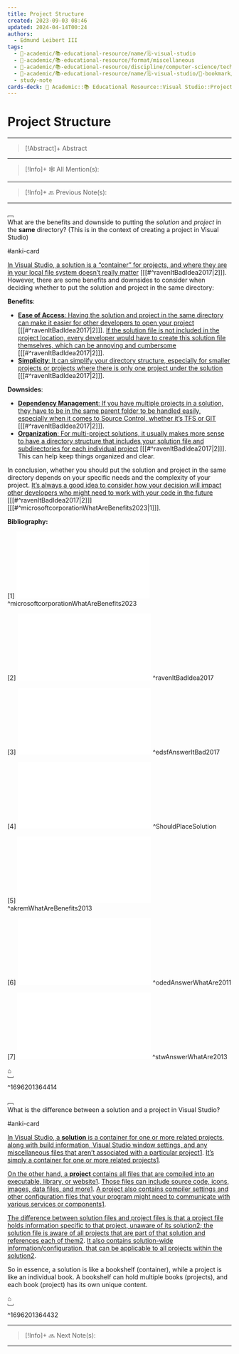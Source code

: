 ```yaml
---
title: Project Structure
created: 2023-09-03 08:46
updated: 2024-04-14T00:24
authors:
  - Edmund Leibert III
tags:
  - 🔴-academic/📚-educational-resource/name/🗒️-visual-studio
  - 🔴-academic/📚-educational-resource/format/miscellaneous
  - 🔴-academic/📚-educational-resource/discipline/computer-science/technology/visual-studio
  - 🔴-academic/📚-educational-resource/name/🗒️-visual-studio/🔖-bookmark/project-structure
  - study-note
cards-deck: 🔴 Academic::📚 Educational Resource️::Visual Studio::Project Structure
---
```


# Project Structure

---

> [!Abstract]+ Abstract
> 

---

 > [!Info]+ 🕸️ All Mention(s): 
 > 

---

 > [!Info]+ 🔙️ Previous Note(s): 
 > 
 
---

﹇<br>
What are the benefits and downside to putting the _solution_ and _project_ in the **same** directory? (This is in the context of creating a project in Visual Studio)

#anki-card 

[In Visual Studio, a solution is a “container” for projects, and where they are in your local file system doesn’t really matter](https://stackoverflow.com/questions/42568331/is-it-a-bad-idea-for-my-solution-and-project-to-be-stored-in-separate-locations) \[[[#^ravenItBadIdea2017|2]]\]. However, there are some benefits and downsides to consider when deciding whether to put the solution and project in the same directory:

**Benefits**:

- [**Ease of Access**: Having the solution and project in the same directory can make it easier for other developers to open your project](https://stackoverflow.com/questions/42568331/is-it-a-bad-idea-for-my-solution-and-project-to-be-stored-in-separate-locations) \[[[#^ravenItBadIdea2017|2]]\]. [If the solution file is not included in the project location, every developer would have to create this solution file themselves, which can be annoying and cumbersome](https://stackoverflow.com/questions/42568331/is-it-a-bad-idea-for-my-solution-and-project-to-be-stored-in-separate-locations) \[[[#^ravenItBadIdea2017|2]]\].
- [**Simplicity**: It can simplify your directory structure, especially for smaller projects or projects where there is only one project under the solution](https://tipsfolder.com/i-place-solution-project-same-directory-fb048ce4c1a3edfd94c510e62a15c409/) \[[[#^ravenItBadIdea2017|2]]\].

**Downsides**:

- [**Dependency Management**: If you have multiple projects in a solution, they have to be in the same parent folder to be handled easily, especially when it comes to Source Control, whether it’s TFS or GIT](https://stackoverflow.com/questions/42568331/is-it-a-bad-idea-for-my-solution-and-project-to-be-stored-in-separate-locations) \[[[#^ravenItBadIdea2017|2]]\].
- [**Organization**: For multi-project solutions, it usually makes more sense to have a directory structure that includes your solution file and subdirectories for each individual project](https://tipsfolder.com/i-place-solution-project-same-directory-fb048ce4c1a3edfd94c510e62a15c409/) \[[[#^ravenItBadIdea2017|2]]\]. This can help keep things organized and clear.

In conclusion, whether you should put the solution and project in the same directory depends on your specific needs and the complexity of your project. [It’s always a good idea to consider how your decision will impact other developers who might need to work with your code in the future](https://stackoverflow.com/questions/42568331/is-it-a-bad-idea-for-my-solution-and-project-to-be-stored-in-separate-locations) \[[[#^ravenItBadIdea2017|2]]\] \[[[#^microsoftcorporationWhatAreBenefits2023|1]]\].

**Bibliography:**

[1]
![microsoftcorporationWhatAreBenefits2023](the-vault/zotero/microsoftcorporationWhatAreBenefits2023.md) ^microsoftcorporationWhatAreBenefits2023

[2]
![ravenItBadIdea2017](the-vault/zotero/ravenItBadIdea2017.md)
^ravenItBadIdea2017

[3]
![edsfAnswerItBad2017](the-vault/zotero/edsfAnswerItBad2017.md)
^edsfAnswerItBad2017

[4]
![ShouldPlaceSolution](the-vault/zotero/ShouldPlaceSolution.md)
^ShouldPlaceSolution

[5]
![akremWhatAreBenefits2013](the-vault/zotero/akremWhatAreBenefits2013.md)
^akremWhatAreBenefits2013

[6]
![odedAnswerWhatAre2011](the-vault/zotero/odedAnswerWhatAre2011.md)
^odedAnswerWhatAre2011

[7]
![stwAnswerWhatAre2013](the-vault/zotero/stwAnswerWhatAre2013.md)
^stwAnswerWhatAre2013

⌂
<br>﹈<br>^1696201364414



﹇<br>
What is the difference between a solution and a project in Visual Studio?

#anki-card 

[In Visual Studio, a **solution** is a container for one or more related projects, along with build information, Visual Studio window settings, and any miscellaneous files that aren’t associated with a particular project](https://learn.microsoft.com/en-us/visualstudio/ide/solutions-and-projects-in-visual-studio?view=vs-2022)[1](https://learn.microsoft.com/en-us/visualstudio/ide/solutions-and-projects-in-visual-studio?view=vs-2022). [It’s simply a container for one or more related projects](https://learn.microsoft.com/en-us/visualstudio/ide/solutions-and-projects-in-visual-studio?view=vs-2022)[1](https://learn.microsoft.com/en-us/visualstudio/ide/solutions-and-projects-in-visual-studio?view=vs-2022).

[On the other hand, a **project** contains all files that are compiled into an executable, library, or website](https://learn.microsoft.com/en-us/visualstudio/ide/solutions-and-projects-in-visual-studio?view=vs-2022)[1](https://learn.microsoft.com/en-us/visualstudio/ide/solutions-and-projects-in-visual-studio?view=vs-2022). [Those files can include source code, icons, images, data files, and more](https://learn.microsoft.com/en-us/visualstudio/ide/solutions-and-projects-in-visual-studio?view=vs-2022)[1](https://learn.microsoft.com/en-us/visualstudio/ide/solutions-and-projects-in-visual-studio?view=vs-2022). [A project also contains compiler settings and other configuration files that your program might need to communicate with various services or components](https://learn.microsoft.com/en-us/visualstudio/ide/solutions-and-projects-in-visual-studio?view=vs-2022)[1](https://learn.microsoft.com/en-us/visualstudio/ide/solutions-and-projects-in-visual-studio?view=vs-2022).

[The difference between solution files and project files is that a project file holds information specific to that project, unaware of its solution](https://stackoverflow.com/questions/7133796/what-are-sln-and-vcproj-files-and-what-do-they-contain)[2](https://stackoverflow.com/questions/7133796/what-are-sln-and-vcproj-files-and-what-do-they-contain)[; the solution file is aware of all projects that are part of that solution and references each of them](https://stackoverflow.com/questions/7133796/what-are-sln-and-vcproj-files-and-what-do-they-contain)[2](https://stackoverflow.com/questions/7133796/what-are-sln-and-vcproj-files-and-what-do-they-contain). [It also contains solution-wide information/configuration, that can be applicable to all projects within the solution](https://stackoverflow.com/questions/7133796/what-are-sln-and-vcproj-files-and-what-do-they-contain)[2](https://stackoverflow.com/questions/7133796/what-are-sln-and-vcproj-files-and-what-do-they-contain).

So in essence, a solution is like a bookshelf (container), while a project is like an individual book. A bookshelf can hold multiple books (projects), and each book (project) has its own unique content.

⌂
<br>﹈<br>^1696201364432



---

> [!Info]+ 🔜 Next Note(s):
> 

---





